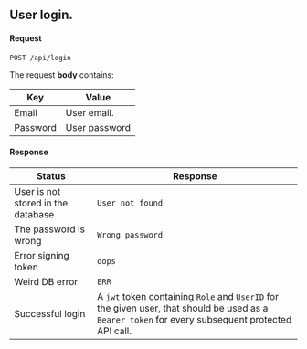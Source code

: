 ## User login.

#### Request
```
POST /api/login
```

The request **body** contains:

| Key | Value |
| - | - |
| Email | User email. |
| Password | User password |

#### Response
| Status | Response |
| - | - |
| User is not stored in the database | `User not found` |
| The password is wrong | `Wrong password` |
| Error signing token | `oops` |
| Weird DB error | `ERR` |
| Successful login | A `jwt` token containing `Role` and `UserID` for the given user, that should be used as a `Bearer token` for every subsequent protected API call. |
